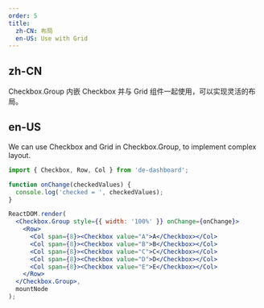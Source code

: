 ```yaml
---
order: 5
title:
  zh-CN: 布局
  en-US: Use with Grid
---
```


## zh-CN

Checkbox.Group 内嵌 Checkbox 并与 Grid 组件一起使用，可以实现灵活的布局。

## en-US

We can use Checkbox and Grid in Checkbox.Group, to implement complex layout.

````jsx
import { Checkbox, Row, Col } from 'de-dashboard';

function onChange(checkedValues) {
  console.log('checked = ', checkedValues);
}

ReactDOM.render(
  <Checkbox.Group style={{ width: '100%' }} onChange={onChange}>
    <Row>
      <Col span={8}><Checkbox value="A">A</Checkbox></Col>
      <Col span={8}><Checkbox value="B">B</Checkbox></Col>
      <Col span={8}><Checkbox value="C">C</Checkbox></Col>
      <Col span={8}><Checkbox value="D">D</Checkbox></Col>
      <Col span={8}><Checkbox value="E">E</Checkbox></Col>
    </Row>
  </Checkbox.Group>,
  mountNode
);
````
